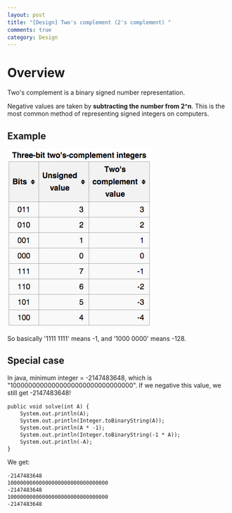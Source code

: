 ```yaml
---
layout: post
title: "[Design] Two's complement (2's complement) "
comments: true
category: Design
---
```


# Overview

Two's complement is a binary signed number representation.

Negative values are taken by **subtracting the number from 2^n**. This is the most common method of representing signed integers on computers.

## Example

![](/images/twoscomplement.png)

So basically '1111 1111' means -1, and '1000 0000' means -128.

## Special case

In java, minimum integer = -2147483648, which is "10000000000000000000000000000000". If we negative this value, we still get -2147483648!

    public void solve(int A) {
    	System.out.println(A);
    	System.out.println(Integer.toBinaryString(A));
    	System.out.println(A * -1);
    	System.out.println(Integer.toBinaryString(-1 * A));
    	System.out.println(-A);
    }

We get:

    -2147483648
    10000000000000000000000000000000
    -2147483648
    10000000000000000000000000000000
    -2147483648
